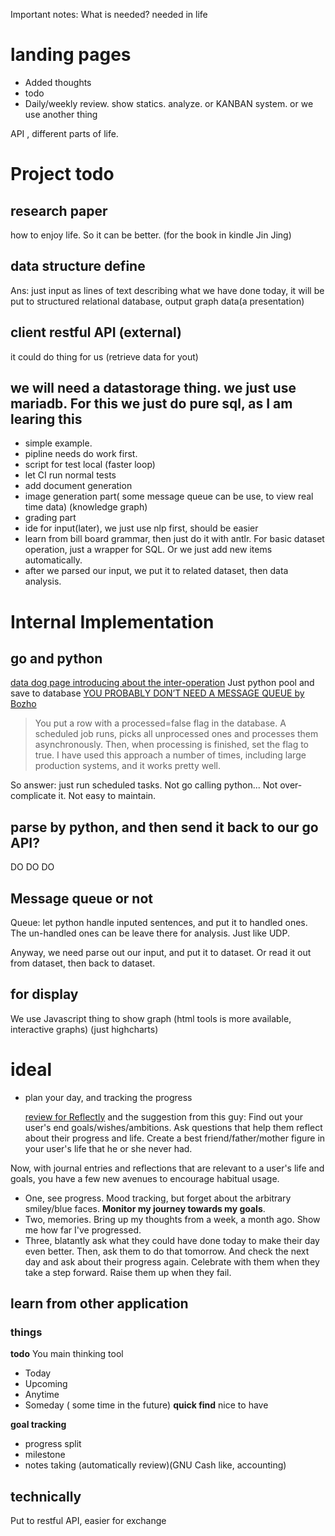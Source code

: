 Important notes:
What is needed? needed in life


# landing pages
- Added thoughts
- todo
- Daily/weekly review. show statics. analyze. or KANBAN system. or we use another thing 

API , different parts of life.

# Project todo

## research paper
how to enjoy life. So it can be better. (for the book in kindle Jin Jing)

## data structure define
Ans: just input as lines of text describing what we have done today, it will be put to structured relational database, output graph data(a presentation)

## client restful API (external)
it could do thing for us (retrieve data for yout)

## we will need a datastorage thing. we just use mariadb. For this we just do pure sql, as I am learing this

- simple example.
- pipline needs do work first.
- script for test local (faster loop)
- let CI run normal tests
- add document generation
- image generation part( some message queue can be use, to view real time data) (knowledge graph)
- grading part
- ide for input(later), we just use nlp first, should be easier
- learn from bill board grammar, then just do it with antlr. For basic dataset operation, just a wrapper for SQL. Or we just add new items automatically.
- after we parsed our input, we put it to related dataset, then data analysis.

# Internal Implementation
## go and python
[data dog page introducing about the inter-operation](https://www.datadoghq.com/blog/engineering/cgo-and-python/)
Just python pool and save to database [YOU PROBABLY DON’T NEED A MESSAGE QUEUE by Bozho](https://techblog.bozho.net/you-probably-dont-need-a-message-queue/)

> You put a row with a processed=false flag in the database. A scheduled job
> runs, picks all unprocessed ones and processes them asynchronously. Then,
> when processing is finished, set the flag to true. I have used this approach
> a number of times, including large production systems, and it works pretty
> well.

So answer: just run scheduled tasks. Not go calling python... Not
over-complicate it. Not easy to maintain.

## parse by python, and then send it back to our go API?
DO DO DO

## Message queue or not
Queue: let python handle inputed sentences, and put it to handled ones. The un-handled 
ones can be leave there for analysis.
Just like UDP.

Anyway,  we need parse out our input, and put it to dataset. Or read it out from 
dataset, then back to dataset.

## for display
We use Javascript thing to show graph (html tools is more available, interactive graphs)
(just highcharts)

# ideal
- plan your day, and tracking the progress

    [review for Reflectly](https://medium.com/@bigdchang/reflectly-product-analysis-cd584a2aa98a)
    and the suggestion from this guy:
Find out your user's end goals/wishes/ambitions. Ask questions that help them
reflect about their progress and life. Create a best friend/father/mother
figure in your user's life that he or she never had.

Now, with journal entries and reflections that are relevant to a user's life
and goals, you have a few new avenues to encourage habitual usage.

- One, see progress. Mood tracking, but forget about the arbitrary smiley/blue faces. **Monitor my journey towards my goals**.
- Two, memories. Bring up my thoughts from a week, a month ago. Show me how far I've progressed.
- Three, blatantly ask what they could have done today to make their day even better. Then, ask them to do that tomorrow. And check the next day and ask about their progress again. Celebrate with them when they take a step forward. Raise them up when they fail.

## learn from other application
### things
**todo**
You main thinking tool
- Today
- Upcoming
- Anytime
- Someday ( some time in the future)
**quick find**
nice to have

**goal tracking**
- progress split
- milestone
- notes taking (automatically review)(GNU Cash like, accounting)

## technically
Put to restful API, easier for exchange
